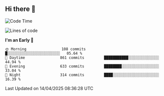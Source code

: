 ## Hi there 👋

<!--
**Wangmerlyn/Wangmerlyn** is a ✨ _special_ ✨ repository because its `README.md` (this file) appears on your GitHub profile.

Here are some ideas to get you started:

- 🔭 I’m currently working on ...
- 🌱 I’m currently learning ...
- 👯 I’m looking to collaborate on ...
- 🤔 I’m looking for help with ...
- 💬 Ask me about ...
- 📫 How to reach me: ...
- 😄 Pronouns: ...
- ⚡ Fun fact: ...
-->
<!--START_SECTION:waka-->
![Code Time](http://img.shields.io/badge/Code%20Time-180%20hrs%2045%20mins-blue)

![Lines of code](https://img.shields.io/badge/From%20Hello%20World%20I%27ve%20Written-9.8%20million%20lines%20of%20code-blue)

**I'm an Early 🐤** 

```text
🌞 Morning                108 commits         █░░░░░░░░░░░░░░░░░░░░░░░░   05.64 % 
🌆 Daytime                861 commits         ███████████░░░░░░░░░░░░░░   44.94 % 
🌃 Evening                633 commits         ████████░░░░░░░░░░░░░░░░░   33.04 % 
🌙 Night                  314 commits         ████░░░░░░░░░░░░░░░░░░░░░   16.39 % 
```



 Last Updated on 14/04/2025 08:36:28 UTC
<!--END_SECTION:waka-->
